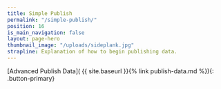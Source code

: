 ```yaml
---
title: Simple Publish
permalink: "/simple-publish/"
position: 16
is_main_navigation: false
layout: page-hero
thumbnail_image: "/uploads/sideplank.jpg"
strapline: Explanation of how to begin publishing data.
---
```


<article>
<div class="one" markdown="1">

[Advanced Publish Data]( {{ site.baseurl }}{% link publish-data.md %}){: .button-primary}

</div>
</article>